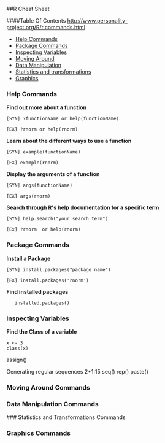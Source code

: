 ##R Cheat Sheet

####Table Of Contents
http://www.personality-project.org/R/r.commands.html

-  [Help Commands](#help)
-  [Package Commands](#package)
-  [Inspecting Variables](#input)
-  [Moving Around ](#moving)
-  [Data Manipulation](#data)
-  [Statistics and transformations](#statistics)
-  [Graphics](#graphics)



### <a name="help"></a>Help Commands 

**Find out more about a function**

```{r}
[SYN] ?functionName or help(functionName)

[EX] ?rnorm or help(rnorm)

```

**Learn about the different ways to use a function**

```{r}
[SYN] example(functionName)

[EX] example(rnorm) 
```

**Display the arguments of a function**

```{r}
[SYN] args(functionName)

[EX] args(rnorm)

```              

**Search through R's help documentation for a specific term**
```{r}
[SYN] help.search("your search term")

[Ex] ?rnorm  or help(rnorm)
```

### <a name="package"></a> Package Commands

**Install a Package**
```{r}
[SYN] install.packages("package name")

[EX] install.packages('rnorm')
```

**Find installed packages**
```{r}
   installed.packages()
```


### <a name="input"></a> Inspecting Variables

**Find the Class of a variable**
```{r}
x <- 3
class(x)

```



assign()

Generating regular sequences
2*1:15
seq()
rep()
paste()

### <a name="moving"></a> Moving Around Commands
### <a name="data"></a> Data Manipulation Commands
###<a name="statistics"></a> Statistics and Transformations Commands
### <a name="graphics"></a> Graphics Commands

